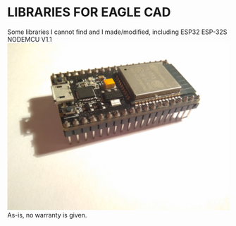 # LIBRARIES FOR EAGLE CAD
Some libraries I cannot find and I made/modified, including ESP32 ESP-32S NODEMCU V1.1
![ESP-32S](https://raw.githubusercontent.com/DarioB92/Eagle-libs/master/Images/ESP32.jpg)
As-is, no warranty is given.
